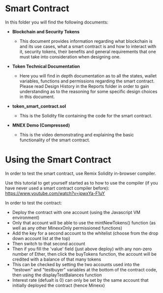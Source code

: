 # Smart Contract

In this folder you will find the following documents:

+ **Blockchain and Security Tokens**
  + This document provides information regarding what blockchain is and its use cases, what a smart contract is and how to interact with it, security tokens, their benefits and general requirements that one must take into consideration when designing one.

+ **Token Technical Documentation**
  + Here you will find in depth documentation as to all the states, wallet variables, functions and permissions regarding the smart contract. Please read Design History in the Reports folder in order to gain understanding as to the reasoning for some specific design choices in this document.

+ **token_smart_contract.sol**
  + This is the Solidity file containing the code for the smart contract.

+ **MNEX Demo (Compressed)**
  + This is the video demonstrating and explaining the basic functionality of the smart contract.


# Using the Smart Contract
In order to test the smart contract, use Remix Solidity in-browser compiler.

Use this tutorial to get yourself started as to how to use the compiler (if you have never used a smart contract compiler before): https://www.youtube.com/watch?v=ipwxYa-F1uY

In order to test the contract:
- Deploy the contract with one account (using the Javascript VM environment)
- Only that account will be able to use the mintNewTokens() function (as well as any other MinexxOnly permissioned functions)
- Add the key for a second account to the whitelist (choose from the drop down account list at the top)
- Then switch to that second account 
- Then if you fill the 'value' field (just above deploy) with any non-zero number of Ether, then click the buyTokens function, the account will be credited with a balance of that many tokens
- This can be checked by setting the two accounts used into the "testown" and "testbuyer" variables at the bottom of the contract code, then using the displayTestBalances function
- Interest rate (defualt is 0) can only be set by the same account that initially deployed the contract (hence Minexx)


